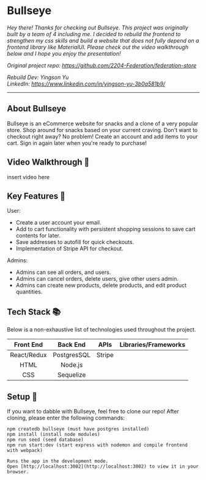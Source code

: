 # Bullseye

<em>Hey there! Thanks for checking out Bullseye.</em>
<em>This project was originally built by a team of 4 including me. I decided to rebuild the frontend to strengthen my css skills and build a website that does not fully depend on a frontend library like MaterialUI. Please check out the video walkthrough below and I hope you enjoy the presentation!</em>

<em>Original project repo: https://github.com/2204-Federation/federation-store</em>

<em>Rebuild Dev: Yingson Yu</em><br/>
<em>LinkedIn: https://www.linkedin.com/in/yingson-yu-3b0a581b9/</em>

---

## About Bullseye

Bullseye is an eCommerce website for snacks and a clone of a very popular store. Shop around for snacks based on your current craving. Don't want to checkout right away? No problem! Create an account and add items to your cart. Sign in again later when you're ready to purchase!

## Video Walkthrough :movie_camera:

insert video here

## Key Features :key:

User:

- Create a user account your email.
- Add to cart functionality with persistent shopping sessions to save cart contents for later.
- Save addresses to autofill for quick checkouts.
- Implementation of Stripe API for checkout.

Admins:

- Admins can see all orders, and users.
- Admins can cancel orders, delete users, give other users admin.
- Admins can create new products, delete products, and edit product quantities.

## Tech Stack :books:

Below is a non-exhaustive list of technologies used throughout the project.

|  Front End  |  Back End   |  APIs  | Libraries/Frameworks |
| :---------: | :---------: | :----: | :------------------: |
| React/Redux | PostgresSQL | Stripe |                      |
|    HTML     |   Node.js   |        |
|     CSS     |  Sequelize  |        |

## Setup :rocket:

If you want to dabble with Bullseye, feel free to clone our repo! After cloning, please enter the following commands:

```
npm createdb bullseye (must have postgres installed)
npm install (install node modules)
npm run seed (seed database)
npm run start:dev (start express with nodemon and compile frontend with webpack)

Runs the app in the development mode.
Open [http://localhost:3002](http://localhost:3002) to view it in your browser.
```
